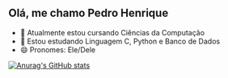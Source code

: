 ## Olá, me chamo Pedro Henrique 

- 🔭 Atualmente estou cursando Ciências da Computação
- 🌱 Estou estudando Linguagem C, Python e Banco de Dados
- 😄 Pronomes: Ele/Dele

[![Anurag's GitHub stats](https://github-readme-stats.vercel.app/api?username=anuraghazra)](https://github.com/anuraghazra/github-readme-stats)
